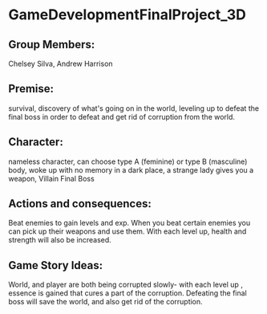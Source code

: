 # GameDevelopmentFinalProject_3D

## Group Members:
Chelsey Silva, Andrew Harrison

## Premise: 
survival, discovery of what's going on in the world, leveling up to defeat the final boss in order to defeat and get rid of corruption from the world.

## Character: 
nameless character, can choose type A (feminine) or type B (masculine) body, woke up with no memory in a dark place, a strange lady gives you a weapon, Villain Final Boss

## Actions and consequences: 
Beat enemies to gain levels and exp. When you beat certain enemies you can pick up their weapons and use them. With each level up, health and strength will also be increased. 

## Game Story Ideas:
World, and player are both being corrupted slowly- with each level up , essence is gained that cures a part of the corruption. Defeating the final boss will save the world, and also get rid of the corruption.


 
